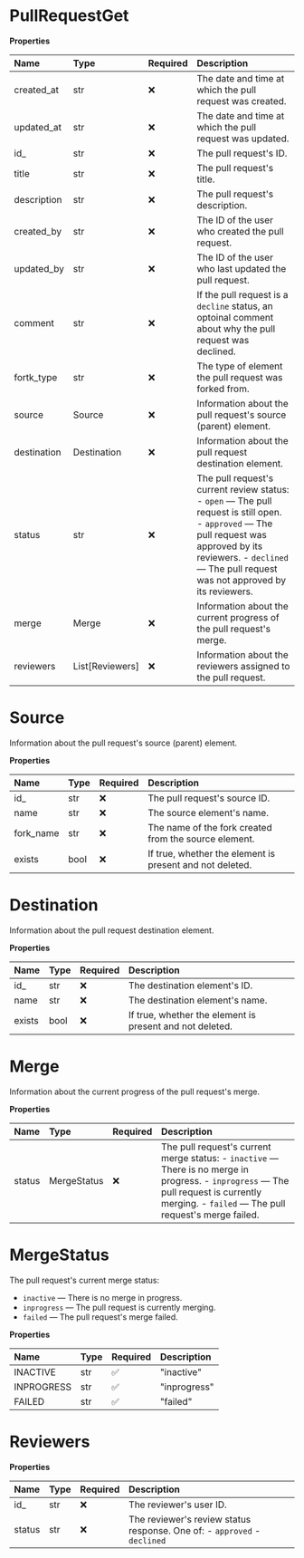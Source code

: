 # PullRequestGet

**Properties**

| Name        | Type            | Required | Description                                                                                                                                                                                                            |
| :---------- | :-------------- | :------- | :--------------------------------------------------------------------------------------------------------------------------------------------------------------------------------------------------------------------- |
| created_at  | str             | ❌       | The date and time at which the pull request was created.                                                                                                                                                               |
| updated_at  | str             | ❌       | The date and time at which the pull request was updated.                                                                                                                                                               |
| id\_        | str             | ❌       | The pull request's ID.                                                                                                                                                                                                 |
| title       | str             | ❌       | The pull request's title.                                                                                                                                                                                              |
| description | str             | ❌       | The pull request's description.                                                                                                                                                                                        |
| created_by  | str             | ❌       | The ID of the user who created the pull request.                                                                                                                                                                       |
| updated_by  | str             | ❌       | The ID of the user who last updated the pull request.                                                                                                                                                                  |
| comment     | str             | ❌       | If the pull request is a `decline` status, an optoinal comment about why the pull request was declined.                                                                                                                |
| fortk_type  | str             | ❌       | The type of element the pull request was forked from.                                                                                                                                                                  |
| source      | Source          | ❌       | Information about the pull request's source (parent) element.                                                                                                                                                          |
| destination | Destination     | ❌       | Information about the pull request destination element.                                                                                                                                                                |
| status      | str             | ❌       | The pull request's current review status: - `open` — The pull request is still open. - `approved` — The pull request was approved by its reviewers. - `declined` — The pull request was not approved by its reviewers. |
| merge       | Merge           | ❌       | Information about the current progress of the pull request's merge.                                                                                                                                                    |
| reviewers   | List[Reviewers] | ❌       | Information about the reviewers assigned to the pull request.                                                                                                                                                          |

# Source

Information about the pull request's source (parent) element.

**Properties**

| Name      | Type | Required | Description                                              |
| :-------- | :--- | :------- | :------------------------------------------------------- |
| id\_      | str  | ❌       | The pull request's source ID.                            |
| name      | str  | ❌       | The source element's name.                               |
| fork_name | str  | ❌       | The name of the fork created from the source element.    |
| exists    | bool | ❌       | If true, whether the element is present and not deleted. |

# Destination

Information about the pull request destination element.

**Properties**

| Name   | Type | Required | Description                                              |
| :----- | :--- | :------- | :------------------------------------------------------- |
| id\_   | str  | ❌       | The destination element's ID.                            |
| name   | str  | ❌       | The destination element's name.                          |
| exists | bool | ❌       | If true, whether the element is present and not deleted. |

# Merge

Information about the current progress of the pull request's merge.

**Properties**

| Name   | Type        | Required | Description                                                                                                                                                                                  |
| :----- | :---------- | :------- | :------------------------------------------------------------------------------------------------------------------------------------------------------------------------------------------- |
| status | MergeStatus | ❌       | The pull request's current merge status: - `inactive` — There is no merge in progress. - `inprogress` — The pull request is currently merging. - `failed` — The pull request's merge failed. |

# MergeStatus

The pull request's current merge status:

- `inactive` — There is no merge in progress.
- `inprogress` — The pull request is currently merging.
- `failed` — The pull request's merge failed.

**Properties**

| Name       | Type | Required | Description  |
| :--------- | :--- | :------- | :----------- |
| INACTIVE   | str  | ✅       | "inactive"   |
| INPROGRESS | str  | ✅       | "inprogress" |
| FAILED     | str  | ✅       | "failed"     |

# Reviewers

**Properties**

| Name   | Type | Required | Description                                                              |
| :----- | :--- | :------- | :----------------------------------------------------------------------- |
| id\_   | str  | ❌       | The reviewer's user ID.                                                  |
| status | str  | ❌       | The reviewer's review status response. One of: - `approved` - `declined` |

<!-- This file was generated by liblab | https://liblab.com/ -->
